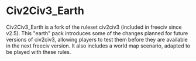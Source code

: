 # Civ2Civ3_Earth
Civ2Civ3_Earth is a fork of the ruleset civ2civ3 (included in freeciv since v2.5). This "earth" pack introduces some of the changes planned for future versions of civ2civ3, allowing players to test them before they are available in the next freeciv version. It also includes a world map scenario, adapted to be played with these rules.
